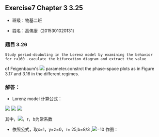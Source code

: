 ## Exercise7 Chapter 3 3.25

* 班级：物基二班

* 姓名：高伟康（2015301020131）

### 题目 3.26
    Study period-doubuling in the Lorenz model by examining the behavior for r<160 .caculate the bifurcation diagram and extract the value
of Feigenbaum's <img src="http://latex.codecogs.com/gif.latex?\delta"> parameter.constrct the phase-space plots as in Figure 3.17 and 3.16
in the different regimes.
### 解答：
* Lorenz model 计算公式：
 
 <img src="http://latex.codecogs.com/gif.latex?\frac{dx}{dt}=\sigma(y-x)">
 
 <img src="http://latex.codecogs.com/gif.latex?\frac{dy}{dt}=-xz+rx-y">
 
 <img src="http://latex.codecogs.com/gif.latex?\frac{dz}{dt}=xy-bz">
 
 其中，<img src="http://latex.codecogs.com/gif.latex?\sigma">，r，b为常系数
 
 * 依照公式，取x=1，y=z=0，r= 25,b=8/3 ,<img src="http://latex.codecogs.com/gif.latex?\sigma">=10 作图：
 
